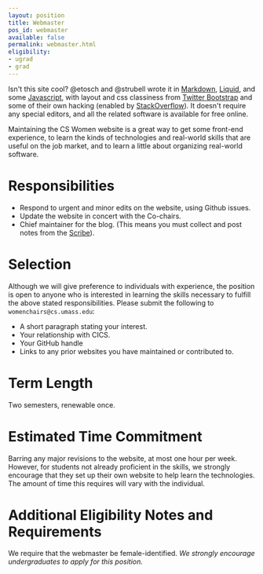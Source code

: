 ```yaml
---
layout: position
title: Webmaster
pos_id: webmaster
available: false
permalink: webmaster.html
eligibility:
- ugrad
- grad
---
```


Isn't this site cool? @etosch and @strubell wrote it in [Markdown](http://daringfireball.net/projects/markdown/), [Liquid](http://liquidmarkup.org/), and some [Javascript](https://tse4.mm.bing.net/th?id=OIP.M0fbf1927fd34e2741dae186affcf8410H0&pid=15.1), with layout and css classiness from [Twitter Bootstrap](http://getbootstrap.com/) and some of their own hacking (enabled by [StackOverflow](http://stackoverflow.com/)). It doesn't require any special editors, and all the related software is available for free online.

Maintaining the CS Women website is a great way to get some front-end experience, to learn the kinds of technologies and real-world skills that are useful on the job market, and to learn a little about organizing real-world software.

# Responsibilities

* Respond to urgent and minor edits on the website, using Github issues.
* Update the website in concert with the Co-chairs.
* Chief maintainer for the blog. (This means you must collect and post notes from the [Scribe](#scribe)).

# Selection
Although we will give preference to individuals with experience, the position is open to anyone who is interested in learning the skills necessary to fulfill the above stated responsibilities. Please submit the following to `womenchairs@cs.umass.edu`:

* A short paragraph stating your interest.
* Your relationship with CICS.
* Your GitHub handle
* Links to any prior websites you have maintained or contributed to.

# Term Length
Two semesters, renewable once.

# Estimated Time Commitment
Barring any major revisions to the website, at most one hour per week. However, for students not already proficient in the skills, we strongly encourage that they set up their own website to help learn the technologies. The amount of time this requires will vary with the individual.

# Additional Eligibility Notes and Requirements
We require that the webmaster be female-identified. _We strongly encourage undergraduates to apply for this position._
